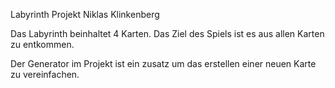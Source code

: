 Labyrinth Projekt Niklas Klinkenberg

Das Labyrinth beinhaltet 4 Karten.
Das Ziel des Spiels ist es aus allen Karten zu entkommen.

Der Generator im Projekt ist ein zusatz um das erstellen einer neuen Karte zu vereinfachen. 
